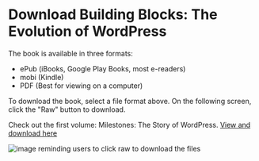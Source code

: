 # Download Building Blocks: The Evolution of WordPress

The book is available in three formats:

* ePub (iBooks, Google Play Books, most e-readers)
* mobi (Kindle)
* PDF (Best for viewing on a computer)

To download the book, select a file format above. On the following screen, click the "Raw" button to download.

Check out the first volume: Milestones: The Story of WordPress. [View and download here](https://github.com/WordPress/book/tree/trunk/Formats)

![image reminding users to click raw to download the files](https://camo.githubusercontent.com/f77ff5c17549643a8e723cd836d1ac462d74f8ec8f5b9909b661ca38349cd536/68747470733a2f2f636c6f756475702e636f6d2f66696c65732f69494348487268564435582f646f776e6c6f6164)

